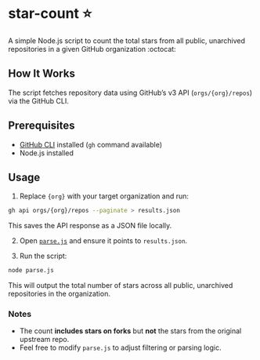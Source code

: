 # star-count ⭐

A simple Node.js script to count the total stars from all public, unarchived repositories in a given GitHub organization :octocat:

## How It Works

The script fetches repository data using GitHub’s v3 API (`orgs/{org}/repos`) via the GitHub CLI.

## Prerequisites

- [GitHub CLI](https://cli.github.com/manual/gh_api) installed (`gh` command available)
- Node.js installed

## Usage

1. Replace `{org}` with your target organization and run:

```sh
gh api orgs/{org}/repos --paginate > results.json
```

This saves the API response as a JSON file locally.

2. Open [`parse.js`](parse.js) and ensure it points to `results.json`.

3. Run the script:

```sh
node parse.js
```

This will output the total number of stars across all public, unarchived repositories in the organization.

### Notes

- The count **includes stars on forks** but **not** the stars from the original upstream repo.
- Feel free to modify `parse.js` to adjust filtering or parsing logic.
